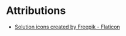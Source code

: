 # Attributions

- <a href="https://www.flaticon.com/free-icons/solution" title="solution icons">Solution icons created by Freepik - Flaticon</a>
